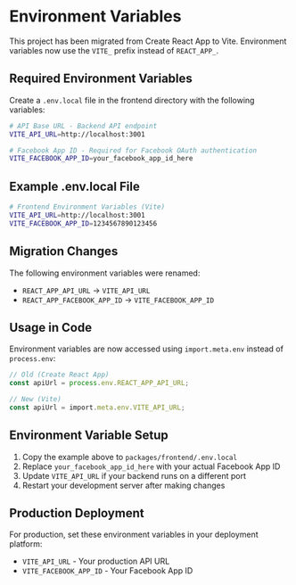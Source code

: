 # Environment Variables

This project has been migrated from Create React App to Vite. Environment variables now use the `VITE_` prefix instead of `REACT_APP_`.

## Required Environment Variables

Create a `.env.local` file in the frontend directory with the following variables:

```bash
# API Base URL - Backend API endpoint
VITE_API_URL=http://localhost:3001

# Facebook App ID - Required for Facebook OAuth authentication
VITE_FACEBOOK_APP_ID=your_facebook_app_id_here
```

## Example .env.local File

```bash
# Frontend Environment Variables (Vite)
VITE_API_URL=http://localhost:3001
VITE_FACEBOOK_APP_ID=1234567890123456
```

## Migration Changes

The following environment variables were renamed:
- `REACT_APP_API_URL` → `VITE_API_URL`
- `REACT_APP_FACEBOOK_APP_ID` → `VITE_FACEBOOK_APP_ID`

## Usage in Code

Environment variables are now accessed using `import.meta.env` instead of `process.env`:

```typescript
// Old (Create React App)
const apiUrl = process.env.REACT_APP_API_URL;

// New (Vite)
const apiUrl = import.meta.env.VITE_API_URL;
```

## Environment Variable Setup

1. Copy the example above to `packages/frontend/.env.local`
2. Replace `your_facebook_app_id_here` with your actual Facebook App ID
3. Update `VITE_API_URL` if your backend runs on a different port
4. Restart your development server after making changes

## Production Deployment

For production, set these environment variables in your deployment platform:
- `VITE_API_URL` - Your production API URL
- `VITE_FACEBOOK_APP_ID` - Your Facebook App ID
